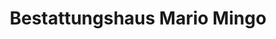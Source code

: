 ---
title: "Bestattungshaus Mario Mingo"
url: /burg/bestattungshaus-mario-mingo/
shop: Bestattungen
---